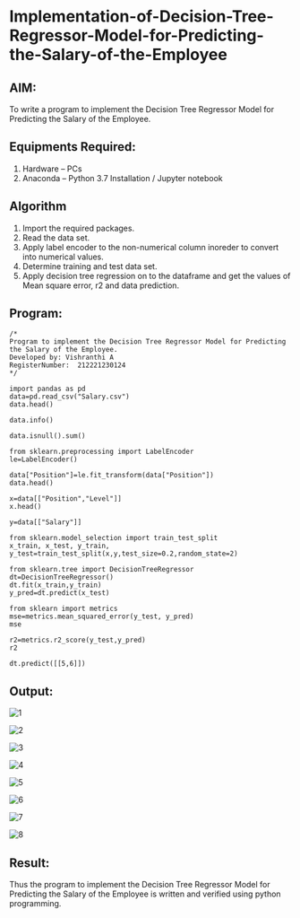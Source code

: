 # Implementation-of-Decision-Tree-Regressor-Model-for-Predicting-the-Salary-of-the-Employee

## AIM:
To write a program to implement the Decision Tree Regressor Model for Predicting the Salary of the Employee.

## Equipments Required:
1. Hardware – PCs
2. Anaconda – Python 3.7 Installation / Jupyter notebook

## Algorithm
1. Import the required packages.
2. Read the data set.
3. Apply label encoder to the non-numerical column inoreder to convert into numerical values.
4. Determine training and test data set.
5. Apply decision tree regression on to the dataframe and get the values of Mean square error, r2 and data prediction.

## Program:
```
/*
Program to implement the Decision Tree Regressor Model for Predicting the Salary of the Employee.
Developed by: Vishranthi A 
RegisterNumber:  212221230124
*/
```
```
import pandas as pd
data=pd.read_csv("Salary.csv")
data.head()

data.info()

data.isnull().sum()

from sklearn.preprocessing import LabelEncoder
le=LabelEncoder()

data["Position"]=le.fit_transform(data["Position"])
data.head()

x=data[["Position","Level"]]
x.head()

y=data[["Salary"]]

from sklearn.model_selection import train_test_split
x_train, x_test, y_train, y_test=train_test_split(x,y,test_size=0.2,random_state=2)

from sklearn.tree import DecisionTreeRegressor
dt=DecisionTreeRegressor()
dt.fit(x_train,y_train)
y_pred=dt.predict(x_test)

from sklearn import metrics
mse=metrics.mean_squared_error(y_test, y_pred)
mse

r2=metrics.r2_score(y_test,y_pred)
r2

dt.predict([[5,6]])
```
## Output:
![1](https://user-images.githubusercontent.com/93427278/200161294-fd2ca667-ba80-46fd-bd03-9d75408f128f.png)


![2](https://user-images.githubusercontent.com/93427278/200161297-9fada6f3-4e3c-4c5e-bcd6-7b1c83a4cf7f.png)


![3](https://user-images.githubusercontent.com/93427278/200161303-5c5a0d6f-72f1-401e-b3af-7e3984c4f9f0.png)



![4](https://user-images.githubusercontent.com/93427278/200161307-fc42d560-4459-49f9-b924-dc3ae569f4c8.png)



![5](https://user-images.githubusercontent.com/93427278/200161310-0aa24aa4-5f7a-495b-bf76-a010be4678ba.png)



![6](https://user-images.githubusercontent.com/93427278/200161315-b26c3b21-33f3-4855-b735-fa4e0f034cbc.png)


![7](https://user-images.githubusercontent.com/93427278/200161320-79652558-0784-4762-aae3-deb8570a2cb9.png)


![8](https://user-images.githubusercontent.com/93427278/200161322-8c864376-f042-490e-9f4d-2d6197bdced9.png)



## Result:
Thus the program to implement the Decision Tree Regressor Model for Predicting the Salary of the Employee is written and verified using python programming.
